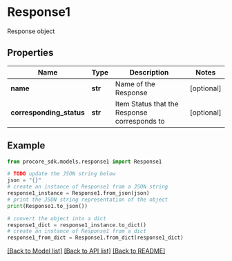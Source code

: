 # Response1

Response object

## Properties

Name | Type | Description | Notes
------------ | ------------- | ------------- | -------------
**name** | **str** | Name of the Response | [optional] 
**corresponding_status** | **str** | Item Status that the Response corresponds to | [optional] 

## Example

```python
from procore_sdk.models.response1 import Response1

# TODO update the JSON string below
json = "{}"
# create an instance of Response1 from a JSON string
response1_instance = Response1.from_json(json)
# print the JSON string representation of the object
print(Response1.to_json())

# convert the object into a dict
response1_dict = response1_instance.to_dict()
# create an instance of Response1 from a dict
response1_from_dict = Response1.from_dict(response1_dict)
```
[[Back to Model list]](../README.md#documentation-for-models) [[Back to API list]](../README.md#documentation-for-api-endpoints) [[Back to README]](../README.md)


